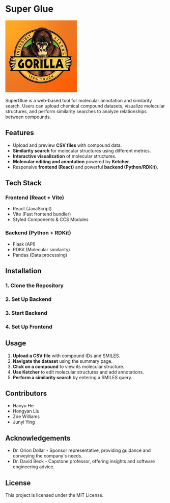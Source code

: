 # Super Glue
![SuperGlue Logo](docs/gorilla_glue.jpg)

SuperGlue is a web-based tool for molecular annotation and similarity search. Users can upload chemical compound datasets, visualize molecular structures, and perform similarity searches to analyze relationships between compounds.

## Features
- Upload and preview **CSV files** with compound data.
- **Similarity search** for molecular structures using different metrics.
- **Interactive visualization** of molecular structures.
- **Molecular editing and annotation** powered by **Ketcher**.
- Responsive **frontend (React)** and powerful **backend (Python/RDKit)**.

## Tech Stack  
### **Frontend (React + Vite)**
- React (JavaScript)
- Vite (Fast frontend bundler)
- Styled Components & CCS Modules

### **Backend (Python + RDKit)**
- Flask (API)
- RDKit (Molecular similarity)
- Pandas (Data processing)

## Installation
### **1. Clone the Repository**
### **2. Set Up Backend**
### **3. Start Backend**
### **4. Set Up Frontend**

## Usage
1. **Upload a CSV file** with compound IDs and SMILES.
2. **Navigate the dataset** using the summary page.
3. **Click on a compound** to view its molecular structure.
4. **Use Ketcher** to edit molecular structures and add annotations.
5. **Perform a similarity search** by entering a SMILES query.


## Contributors
- Haoyu He
- Hongyan Liu
- Zoe Williams
- Junyi Ying

## Acknowledgements
- Dr. Orion Dollar - Sponsor representative, providing guidance and conveying the company's needs.
- Dr. David Beck - Capstone professor, offering insights and software engineering advice.

## License
This project is licensed under the MIT License.
